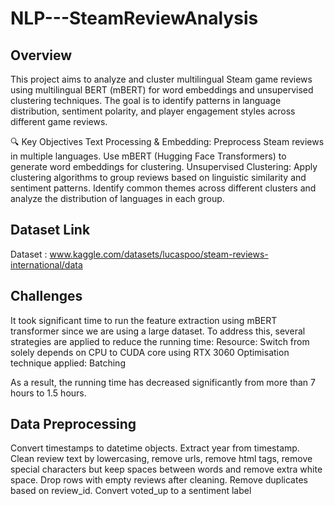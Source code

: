 # NLP---SteamReviewAnalysis

## Overview
This project aims to analyze and cluster multilingual Steam game reviews using multilingual BERT (mBERT) for word embeddings and unsupervised clustering techniques. The goal is to identify patterns in language distribution, sentiment polarity, and player engagement styles across different game reviews.

🔍 Key Objectives
Text Processing & Embedding: Preprocess Steam reviews in multiple languages.
Use mBERT (Hugging Face Transformers) to generate word embeddings for clustering.
Unsupervised Clustering: Apply clustering algorithms to group reviews based on linguistic similarity and sentiment patterns.
Identify common themes across different clusters and analyze the distribution of languages in each group.

## Dataset Link
Dataset : www.kaggle.com/datasets/lucaspoo/steam-reviews-international/data

## Challenges
It took significant time to run the feature extraction using mBERT transformer since we are using a large dataset. To address this, several strategies are applied to reduce the running time:
Resource: Switch from solely depends on CPU to CUDA core using RTX 3060
Optimisation technique applied: Batching

As a result, the running time has decreased significantly from more than 7 hours to 1.5 hours.

## Data Preprocessing
Convert timestamps to datetime objects.
Extract year from timestamp.
Clean review text by lowercasing, remove urls, remove html tags, remove special characters but keep spaces between words and remove extra white space.
Drop rows with empty reviews after cleaning.
Remove duplicates based on review_id.
Convert voted_up to a sentiment label
